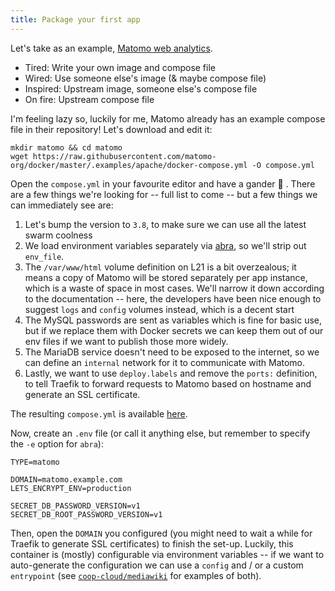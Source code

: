 ```yaml
---
title: Package your first app
---
```


Let's take as an example, [Matomo web analytics](https://matomo.org/).

- Tired: Write your own image and compose file
- Wired: Use someone else's image (& maybe compose file)
- Inspired: Upstream image, someone else's compose file
- On fire: Upstream compose file

I'm feeling lazy so, luckily for me, Matomo already has an example compose file in their repository! Let's download and edit it:

```
mkdir matomo && cd matomo
wget https://raw.githubusercontent.com/matomo-org/docker/master/.examples/apache/docker-compose.yml -O compose.yml
```

Open the `compose.yml` in your favourite editor and have a gander :swan: . There are a few things we're looking for -- full list to come -- but a few things we can immediately see are:

1. Let's bump the version to `3.8`, to make sure we can use all the latest swarm coolness
2. We load environment variables separately via [abra](/overview/#command-line-tool), so we'll strip out `env_file`.
3. The `/var/www/html` volume definition on L21 is a bit overzealous; it means a copy of Matomo will be stored separately per app instance, which is a waste of space in most cases. We'll narrow it down according to the documentation -- here, the developers have been nice enough to suggest `logs` and `config` volumes instead, which is a decent start
4. The MySQL passwords are sent as variables which is fine for basic use, but if we replace them with Docker secrets we can keep them out of our env files if we want to publish those more widely.
5. The MariaDB service doesn't need to be exposed to the internet, so we can define an `internal` network for it to communicate with Matomo.
6. Lastly, we want to use `deploy.labels` and remove the `ports:` definition, to tell Traefik to forward requests to Matomo based on hostname and generate an SSL certificate.

The resulting `compose.yml` is available [here](https://git.autonomic.zone/coop-cloud/matomo/src/branch/main/compose.yml).

Now, create an `.env` file (or call it anything else, but remember to specify the `-e` option for `abra`):

```
TYPE=matomo

DOMAIN=matomo.example.com
LETS_ENCRYPT_ENV=production

SECRET_DB_PASSWORD_VERSION=v1
SECRET_DB_ROOT_PASSWORD_VERSION=v1
```

Then, open the `DOMAIN` you configured (you might need to wait a while for Traefik to generate SSL certificates) to finish the set-up. Luckily, this container is (mostly) configurable via environment variables -- if we want to auto-generate the configuration we can use a `config` and / or a custom `entrypoint` (see [`coop-cloud/mediawiki`](https://git.autonomic.zone/coop-cloud/mediawiki) for examples of both).
